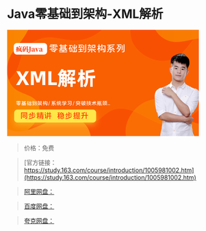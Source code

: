 # Java零基础到架构-XML解析

![img](../../../assets/study163/free/43ae60487ba148609e328021c4135bdf.png)

> 价格：免费

> [官方链接：https://study.163.com/course/introduction/1005981002.htm](https://study.163.com/course/introduction/1005981002.htm)

> [阿里网盘：]()

> [百度网盘：]()

> [夸克网盘：]()
